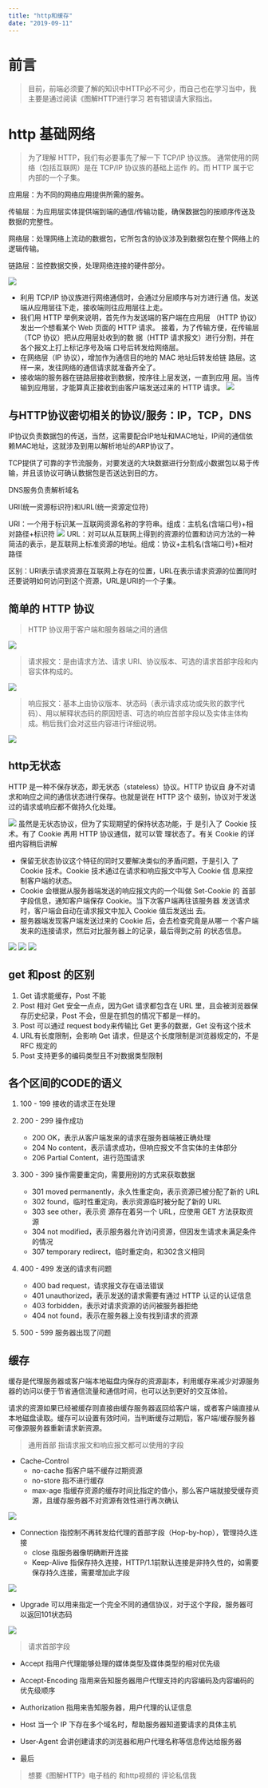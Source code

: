 ```yaml
---
title: "http和缓存"
date: "2019-09-11"
---
```

# 前言

> 目前，前端必须要了解的知识中HTTP必不可少，而自己也在学习当中，我主要是通过阅读《图解HTTP进行学习 若有错误请大家指出。
# http 基础网络 
 > 为了理解 HTTP，我们有必要事先了解一下 TCP/IP 协议族。 通常使用的网络（包括互联网）是在 TCP/IP 协议族的基础上运作 的。而 HTTP 属于它内部的一个子集。
 
 应用层：为不同的网络应用提供所需的服务。

传输层：为应用层实体提供端到端的通信/传输功能，确保数据包的按顺序传送及数据的完整性。

网络层：处理网络上流动的数据包，它所包含的协议涉及到数据包在整个网络上的逻辑传输。

链路层：监控数据交换，处理网络连接的硬件部分。
 
![](https://user-gold-cdn.xitu.io/2019/9/11/16d1e5e5d6106217?w=909&h=675&f=png&s=165844)
+ 利用 TCP/IP 协议族进行网络通信时，会通过分层顺序与对方进行通 信。发送端从应用层往下走，接收端则往应用层往上走。
+ 我们用 HTTP 举例来说明，首先作为发送端的客户端在应用层 （HTTP 协议）发出一个想看某个 Web 页面的 HTTP 请求。 接着，为了传输方便，在传输层（TCP 协议）把从应用层处收到的数 据（HTTP 请求报文）进行分割，并在各个报文上打上标记序号及端 口号后转发给网络层。
+ 在网络层（IP 协议），增加作为通信目的地的 MAC 地址后转发给链 路层。这样一来，发往网络的通信请求就准备齐全了。
+ 接收端的服务器在链路层接收到数据，按序往上层发送，一直到应用 层。当传输到应用层，才能算真正接收到由客户端发送过来的 HTTP 请求。
![](https://user-gold-cdn.xitu.io/2019/9/11/16d1e70eca220d94?w=616&h=850&f=png&s=310271)
## 与HTTP协议密切相关的协议/服务：IP，TCP，DNS

IP协议负责数据包的传送，当然，这需要配合IP地址和MAC地址，IP间的通信依赖MAC地址，这就涉及到用以解析地址的ARP协议了。

TCP提供了可靠的字节流服务，对要发送的大块数据进行分割成小数据包以易于传输，并且该协议可确认数据包是否送达到目的方。

DNS服务负责解析域名

URI(统一资源标识符)和URL(统一资源定位符)

URI：一个用于标识某一互联网资源名称的字符串。组成：主机名(含端口号)+相对路径+标识符
![](https://user-gold-cdn.xitu.io/2019/9/11/16d1e73a1f475f4a?w=813&h=194&f=png&s=80269)
URL：对可以从互联网上得到的资源的位置和访问方法的一种简洁的表示，是互联网上标准资源的地址。组成：协议+主机名(含端口号)+相对路径

区别：URI表示请求资源在互联网上存在的位置，URL在表示请求资源的位置同时还要说明如何访问到这个资源，URL是URI的一个子集。
 ##  简单的 HTTP 协议
>  HTTP 协议用于客户端和服务器端之间的通信

![](https://user-gold-cdn.xitu.io/2019/9/11/16d1f1b09981106e?w=862&h=563&f=png&s=223910)
> 请求报文：是由请求方法、请求 URI、协议版本、可选的请求首部字段和内容实体构成的。


![](https://user-gold-cdn.xitu.io/2019/9/11/16d1f30c28e4d951?w=827&h=405&f=png&s=152391)
> 响应报文：基本上由协议版本、状态码（表示请求成功或失败的数字代码）、用以解释状态码的原因短语、可选的响应首部字段以及实体主体构成。稍后我们会对这些内容进行详细说明。

![](https://user-gold-cdn.xitu.io/2019/9/11/16d1f341581ba63f?w=757&h=420&f=png&s=111913)
##  http无状态
HTTP 是一种不保存状态，即无状态（stateless）协议。HTTP 协议自 身不对请求和响应之间的通信状态进行保存。也就是说在 HTTP 这个 级别，协议对于发送过的请求或响应都不做持久化处理。

![](https://user-gold-cdn.xitu.io/2019/9/11/16d1f43c2b531d88?w=854&h=349&f=png&s=164058)
虽然是无状态协议，但为了实现期望的保持状态功能，于 是引入了 Cookie 技术。有了 Cookie 再用 HTTP 协议通信，就可以管 理状态了。有关 Cookie 的详细内容稍后讲解

+ 保留无状态协议这个特征的同时又要解决类似的矛盾问题，于是引入 了 Cookie 技术。Cookie 技术通过在请求和响应报文中写入 Cookie 信 息来控制客户端的状态。
+ Cookie 会根据从服务器端发送的响应报文内的一个叫做 Set-Cookie 的 首部字段信息，通知客户端保存 Cookie。当下次客户端再往该服务器 发送请求时，客户端会自动在请求报文中加入 Cookie 值后发送出 去。
+ 服务器端发现客户端发送过来的 Cookie 后，会去检查究竟是从哪一 个客户端发来的连接请求，然后对比服务器上的记录，最后得到之前 的状态信息。

![](https://user-gold-cdn.xitu.io/2019/9/11/16d1f5ce8a2db572?w=819&h=438&f=png&s=147474)
![](https://user-gold-cdn.xitu.io/2019/9/11/16d1f5d6ab19922f?w=807&h=416&f=png&s=123189)
![](https://user-gold-cdn.xitu.io/2019/9/11/16d1f60299e8f28e?w=871&h=682&f=png&s=98799)
##  get 和post 的区别
1. Get 请求能缓存，Post 不能
2. Post 相对 Get 安全一点点，因为Get 请求都包含在 URL 里，且会被浏览器保存历史纪录，Post 不会，但是在抓包的情况下都是一样的。
3. Post 可以通过 request body来传输比 Get 更多的数据，Get 没有这个技术
4. URL有长度限制，会影响 Get 请求，但是这个长度限制是浏览器规定的，不是 RFC 规定的
5. Post 支持更多的编码类型且不对数据类型限制


##    各个区间的CODE的语义
1. 100 - 199  接收的请求正在处理
2. 200 - 299  操作成功
    + 200 OK，表示从客户端发来的请求在服务器端被正确处理
    + 204 No content，表示请求成功，但响应报文不含实体的主体部分
    + 206 Partial Content，进行范围请求
3. 300 - 399  操作需要重定向，需要用别的方式来获取数据
   + 301 moved permanently，永久性重定向，表示资源已被分配了新的 URL
    + 302 found，临时性重定向，表示资源临时被分配了新的 URL
    + 303 see other，表示资 源存在着另一个 URL，应使用 GET 方法获取资源
    + 304 not modified，表示服务器允许访问资源，但因发生请求未满足条件的情况
    + 307 temporary redirect，临时重定向，和302含义相同

4. 400 - 499  发送的请求有问题
   + 400 bad request，请求报文存在语法错误
   + 401 unauthorized，表示发送的请求需要有通过 HTTP 认证的认证信息
   + 403 forbidden，表示对请求资源的访问被服务器拒绝
   + 404 not found，表示在服务器上没有找到请求的资源

5. 500 - 599  服务器出现了问题
## 缓存
缓存是代理服务器或客户端本地磁盘内保存的资源副本，利用缓存来减少对源服务器的访问以便于节省通信流量和通信时间，也可以达到更好的交互体验。

请求的资源如果已经被缓存则直接由缓存服务器返回给客户端，或者客户端直接从本地磁盘读取。缓存可以设置有效时间，当判断缓存过期后，客户端/缓存服务器可像源服务器重新请求新资源。

> 通用首部
指请求报文和响应报文都可以使用的字段

+ Cache-Control
  + no-cache 指客户端不缓存过期资源
  + no-store 指不进行缓存
  + max-age 指缓存资源的缓存时间比指定的值小，那么客户端就接受缓存资源，且缓存服务器不对资源有效性进行再次确认

![](https://user-gold-cdn.xitu.io/2019/9/11/16d1f83aae4007d4?w=838&h=534&f=png&s=180259)

+ Connection 指控制不再转发给代理的首部字段（Hop-by-hop），管理持久连接
  + close 指服务器像明确断开连接
  + Keep-Alive 指保存持久连接，HTTP/1.1前默认连接是非持久性的，如需要保存持久连接，需要增加此字段    

![](https://user-gold-cdn.xitu.io/2019/9/11/16d1f84b1371b26c?w=794&h=500&f=png&s=198337)

+ Upgrade 可以用来指定一个完全不同的通信协议，对于这个字段，服务器可以返回101状态码

![](https://user-gold-cdn.xitu.io/2019/9/11/16d1f854faab4768?w=823&h=458&f=png&s=240957)
> 请求首部字段

  + Accept 指用户代理能够处理的媒体类型及媒体类型的相对优先级
  + Accept-Encoding 指用来告知服务器用户代理支持的内容编码及内容编码的优先级顺序
  + Authorization 指用来告知服务器，用户代理的认证信息
 + Host 当一个 IP 下存在多个域名时，帮助服务器知道要请求的具体主机
+ User-Agent 会讲创建请求的浏览器和用户代理名称等信息传达给服务器

+ 最后
>  想要《图解HTTP》电子档的 和http视频的  评论私信我